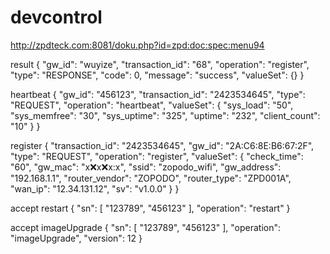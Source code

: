 # devcontrol
http://zpdteck.com:8081/doku.php?id=zpd:doc:spec:menu94

result
{
    "gw_id": "wuyize",
    "transaction_id": "68",
    "operation": "register",
    "type": "RESPONSE",
    "code": 0,
    "message": "success",
    "valueSet": {}
}

heartbeat
{
    "gw_id": "456123",
    "transaction_id": "2423534645",
    "type": "REQUEST",
    "operation": "heartbeat",
    "valueSet": {
        "sys_load": "50",
        "sys_memfree": "30",
        "sys_uptime": "325",
        "uptime": "232",
        "client_count": "10"
    }
}

register
{
    "transaction_id": "2423534645",
    "gw_id": "2A:C6:8E:B6:67:2F",
    "type": "REQUEST",
    "operation": "register",
    "valueSet": {
        "check_time": "60",
        "gw_mac": "x:x:x:x:x:x",
        "ssid": "zopodo_wifi",
        "gw_address": "192.168.1.1",
        "router_vendor": "ZOPODO",
        "router_type": "ZPD001A",
        "wan_ip": "12.34.131.12",
        "sv": "v1.0.0"
    }
}


accept
restart
{
    "sn": [
        "123789",
        "456123"
    ],
    "operation": "restart"
}

accept
imageUpgrade
{
    "sn": [
        "123789",
        "456123"
    ],
    "operation": "imageUpgrade",
    "version": 12
}


